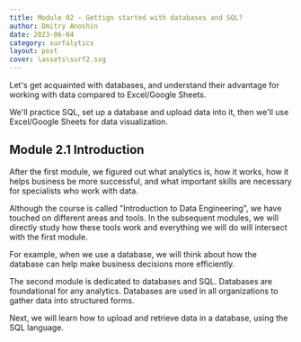 ```yaml
---
title: Module 02 - Gettign started with databases and SQL?
author: Dmitry Anoshin 
date: 2023-06-04
category: surfalytics
layout: post
cover: \assets\surf2.svg
---
```


Let's get acquainted with databases, and understand their advantage for working with data compared to Excel/Google Sheets.

We'll practice SQL, set up a database and upload data into it, then we'll use Excel/Google Sheets for data visualization.

Module 2.1 Introduction
-------------

After the first module, we figured out what analytics is, how it works, how it helps business be more successful, and what important skills are necessary for specialists who work with data.

Although the course is called "Introduction to Data Engineering", we have touched on different areas and tools. In the subsequent modules, we will directly study how these tools work and everything we will do will intersect with the first module.

For example, when we use a database, we will think about how the database can help make business decisions more efficiently.

The second module is dedicated to databases and SQL. Databases are foundational for any analytics. Databases are used in all organizations to gather data into structured forms.

Next, we will learn how to upload and retrieve data in a database, using the SQL language.

